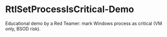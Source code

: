 # RtlSetProcessIsCritical-Demo
Educational demo by a Red Teamer: mark Windows process as critical (VM only, BSOD risk).
